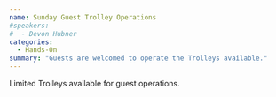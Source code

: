 ```yaml
---
name: Sunday Guest Trolley Operations
#speakers:
#  - Devon Hubner
categories:
  - Hands-On
summary: "Guests are welcomed to operate the Trolleys available."
---
```


Limited Trolleys available for guest operations.
